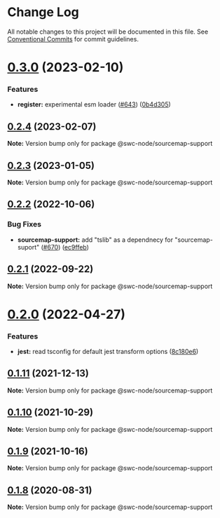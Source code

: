 # Change Log

All notable changes to this project will be documented in this file.
See [Conventional Commits](https://conventionalcommits.org) for commit guidelines.

# [0.3.0](https://github.com/swc-project/swc-node/compare/@swc-node/sourcemap-support@0.2.4...@swc-node/sourcemap-support@0.3.0) (2023-02-10)

### Features

- **register:** experimental esm loader ([#643](https://github.com/swc-project/swc-node/issues/643)) ([0b4d305](https://github.com/swc-project/swc-node/commit/0b4d30505408f6f07c1ff8ea5c1953e1d22bb4e1))

## [0.2.4](https://github.com/swc-project/swc-node/compare/@swc-node/sourcemap-support@0.2.3...@swc-node/sourcemap-support@0.2.4) (2023-02-07)

**Note:** Version bump only for package @swc-node/sourcemap-support

## [0.2.3](https://github.com/swc-project/swc-node/compare/@swc-node/sourcemap-support@0.2.2...@swc-node/sourcemap-support@0.2.3) (2023-01-05)

**Note:** Version bump only for package @swc-node/sourcemap-support

## [0.2.2](https://github.com/swc-project/swc-node/compare/@swc-node/sourcemap-support@0.2.1...@swc-node/sourcemap-support@0.2.2) (2022-10-06)

### Bug Fixes

- **sourcemap-support:** add "tslib" as a dependnecy for "sourcemap-suport" ([#670](https://github.com/swc-project/swc-node/issues/670)) ([ec9ffeb](https://github.com/swc-project/swc-node/commit/ec9ffeb8691ac6c8d6b08c85f0f6890fc99004e9))

## [0.2.1](https://github.com/swc-project/swc-node/compare/@swc-node/sourcemap-support@0.2.0...@swc-node/sourcemap-support@0.2.1) (2022-09-22)

**Note:** Version bump only for package @swc-node/sourcemap-support

# [0.2.0](https://github.com/swc-project/swc-node/compare/@swc-node/sourcemap-support@0.1.11...@swc-node/sourcemap-support@0.2.0) (2022-04-27)

### Features

- **jest:** read tsconfig for default jest transform options ([8c180e6](https://github.com/swc-project/swc-node/commit/8c180e68abbc66aa68f83b401d985a6c8617baa9))

## [0.1.11](https://github.com/swc-project/swc-node/compare/@swc-node/sourcemap-support@0.1.10...@swc-node/sourcemap-support@0.1.11) (2021-12-13)

**Note:** Version bump only for package @swc-node/sourcemap-support

## [0.1.10](https://github.com/swc-project/swc-node/compare/@swc-node/sourcemap-support@0.1.9...@swc-node/sourcemap-support@0.1.10) (2021-10-29)

**Note:** Version bump only for package @swc-node/sourcemap-support

## [0.1.9](https://github.com/swc-project/swc-node/compare/@swc-node/sourcemap-support@0.1.8...@swc-node/sourcemap-support@0.1.9) (2021-10-16)

**Note:** Version bump only for package @swc-node/sourcemap-support

## [0.1.8](https://github.com/swc-project/swc-node/compare/@swc-node/sourcemap-support@0.1.7...@swc-node/sourcemap-support@0.1.8) (2020-08-31)

**Note:** Version bump only for package @swc-node/sourcemap-support
